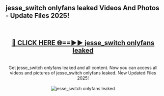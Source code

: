 <h2>jesse_switch onlyfans leaked Videos And Photos - Update Files 2025!</h2>
<br>
<div align="center">
<h2><a href="https://top-ai-tools.click/QrbHav" rel="nofollow">🔴 CLICK HERE 🌐==►► jesse_switch onlyfans leaked</a></h2>
<br>
Get jesse_switch onlyfans leaked and all content. Now you can access all videos and pictures of jesse_switch onlyfans leaked. New Updated Files 2025!
<br>
<br>
<a href="https://top-ai-tools.click/QrbHav" rel="nofollow" data-target="animated-image.originalLink"><img src="https://i.ibb.co.com/WyWwxjT/player-gif2.gif" alt="jesse_switch onlyfans leaked" style="max-width: 100%; display: inline-block;" data-target="animated-image.originalImage"></a>
</div>
<br>